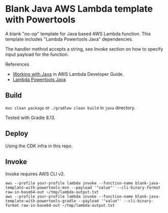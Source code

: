 # Blank Java AWS Lambda template with Powertools

A blank "no-op" template for Java based AWS Lambda function.
This template includes "Lambda Powertools Java" dependencies.

The handler method accepts a string, see Invoke section on how to specify input payload for the function.

References

- [Working with Java](https://docs.aws.amazon.com/lambda/latest/dg/lambda-java.html) in AWS Lambda Developer Guide.
- [Lambda Powertools Java](https://awslabs.github.io/aws-lambda-powertools-java/)

## Build

`mvn clean package` or `./gradlew clean build` in `java` directory.

Tested with Gradle 8.13.

## Deploy

Using the CDK infra in this repo.

## Invoke

Invoke requires AWS CLI v2.

```
aws --profile your-profile lambda invoke --function-name blank-java-template-with-powertools-mvn --payload '"value"' --cli-binary-format raw-in-base64-out ~/tmp/lambda-output.txt
aws --profile your-profile lambda invoke --function-name blank-java-template-with-powertools-gradle --payload '"value"' --cli-binary-format raw-in-base64-out ~/tmp/lambda-output.txt
```
